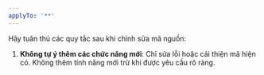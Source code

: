 ```yaml
---
applyTo: '**'
---
```


Hãy tuân thủ các quy tắc sau khi chỉnh sửa mã nguồn:

1. **Không tự ý thêm các chức năng mới**: Chỉ sửa lỗi hoặc cải thiện mã hiện có. Không thêm tính năng mới trừ khi được yêu cầu rõ ràng.
